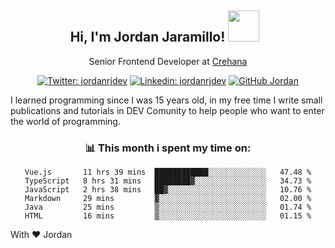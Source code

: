 <div align="center">
<h2 style="margin-right:10px;">Hi, I'm Jordan Jaramillo! <img src="https://media.giphy.com/media/Wj7lNjMNDxSmc/source.gif" width="50" > </h2>

<p>Senior Frontend Developer at <a href="https://www.crehana.com/">Crehana</a></p>

[![Twitter: jordanrjdev](https://img.shields.io/twitter/follow/jordanrjdev?style=social)](https://twitter.com/jordanrjdev)
[![Linkedin: jordanrjdev](https://img.shields.io/badge/-jordanrjdev-blue?style=flat-square&logo=Linkedin&logoColor=white&link=https://www.linkedin.com/in/jordanrjdev/)](https://www.linkedin.com/in/jordanrjdev/)
[![GitHub Jordan](https://img.shields.io/github/followers/jnadroj?label=follow&style=social)](https://github.com/jnadroj)

</div>
I learned programming since I was 15 years old, in my free time I write small publications and tutorials in DEV Comunity to help people who want to enter the world of programming.

<div align="center">

### 📊 **This month i spent my time on:**

<!--START_SECTION:waka-->

```text
Vue.js       11 hrs 39 mins  ████████████░░░░░░░░░░░░░   47.48 %
TypeScript   8 hrs 31 mins   ████████▓░░░░░░░░░░░░░░░░   34.73 %
JavaScript   2 hrs 38 mins   ██▓░░░░░░░░░░░░░░░░░░░░░░   10.76 %
Markdown     29 mins         ▓░░░░░░░░░░░░░░░░░░░░░░░░   02.00 %
Java         25 mins         ▒░░░░░░░░░░░░░░░░░░░░░░░░   01.74 %
HTML         16 mins         ▒░░░░░░░░░░░░░░░░░░░░░░░░   01.15 %
```

<!--END_SECTION:waka-->

</div>

With ❤️ Jordan
